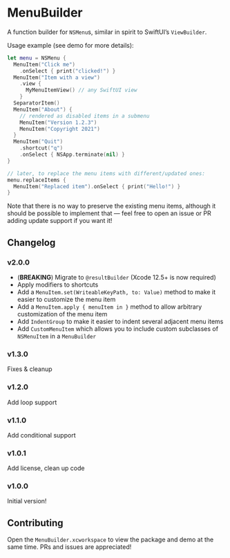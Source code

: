 # MenuBuilder

A function builder for `NSMenu`s, similar in spirit to SwiftUI’s `ViewBuilder`.

Usage example (see demo for more details):

```swift
let menu = NSMenu {
  MenuItem("Click me")
    .onSelect { print("clicked!") } 
  MenuItem("Item with a view")
    .view {
      MyMenuItemView() // any SwiftUI view
    }
  SeparatorItem()
  MenuItem("About") {
    // rendered as disabled items in a submenu
    MenuItem("Version 1.2.3")
    MenuItem("Copyright 2021")
  }
  MenuItem("Quit")
    .shortcut("q")
    .onSelect { NSApp.terminate(nil) }
}

// later, to replace the menu items with different/updated ones:
menu.replaceItems {
  MenuItem("Replaced item").onSelect { print("Hello!") }
}
```

Note that there is no way to preserve the existing menu items, although it should be possible to implement that — feel free to open an issue or PR adding update support if you want it!

## Changelog

### v2.0.0
* (**BREAKING**) Migrate to `@resultBuilder` (Xcode 12.5+ is now required)
* Apply modifiers to shortcuts
* Add a `MenuItem.set(WriteableKeyPath, to: Value)` method to make it easier to customize the menu item
* Add a `MenuItem.apply { menuItem in }` method to allow arbitrary customization of the menu item
* Add `IndentGroup` to make it easier to indent several adjacent menu items
* Add `CustomMenuItem` which allows you to include custom subclasses of `NSMenuItem` in a `MenuBuilder`

### v1.3.0

Fixes & cleanup

### v1.2.0

Add loop support

### v1.1.0

Add conditional support

### v1.0.1

Add license, clean up code

### v1.0.0

Initial version!


## Contributing

Open the `MenuBuilder.xcworkspace` to view the package and demo at the same time. PRs and issues are appreciated!
